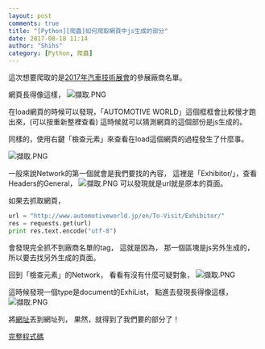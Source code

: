 ```yaml
---
layout: post
comments: true
title: "[Python][爬蟲]如何爬取網頁中js生成的部分"
date: 2017-08-18 11:14
author: "Shihs"
category: [Python, 爬蟲]
---
```


這次想要爬取的是[2017年汽車技術展會](http://www.automotiveworld.jp/en/To-Visit/Exhibitor/)的參展廠商名單。


網頁長得像這樣，
![擷取.PNG](http://user-image.logdown.io/user/13067/blog/12306/post/2185818/nYLZLEUgSQKEr6NcE1lI_%E6%93%B7%E5%8F%96.PNG)

在load網頁的時候可以發現，「AUTOMOTIVE WORLD」這個框框會比較慢才跑出來，(可以按重新整裡查看)
這時候就可以猜測網頁的這個部份是js生成的。

同樣的，使用右鍵「檢查元素」來查看在load這個網頁的過程發生了什麼事。 

![擷取.PNG](http://user-image.logdown.io/user/13067/blog/12306/post/2185818/larcwggRn6FbWCLYL1rA_%E6%93%B7%E5%8F%96.PNG)

一般來說Network的第一個就會是我們要找的內容，
這裡是「Exhibitor/」，查看Headers的General，
![擷取.PNG](http://user-image.logdown.io/user/13067/blog/12306/post/2185818/QUmMTlxTwmt8yAQAVlxb_%E6%93%B7%E5%8F%96.PNG)
可以發現就是url就是原本的頁面。

如果去抓取網頁，
```python
url = "http://www.automotiveworld.jp/en/To-Visit/Exhibitor/"
res = requests.get(url)
print res.text.encode("utf-8")
```
會發現完全抓不到廠商名單的tag，
這就是因為，
那一個區塊是js另外生成的，
所以要去找另外生成的頁面。

回到「檢查元素」的Network，
看看有沒有什麼可疑對象，
![擷取.PNG](http://user-image.logdown.io/user/13067/blog/12306/post/2185818/YHWc9omST2SYb4hBRXmF_%E6%93%B7%E5%8F%96.PNG)

這時候發現一個type是document的ExhiList，
點進去發現長得像這樣，
![擷取.PNG](http://user-image.logdown.io/user/13067/blog/12306/post/2185818/Yg3xAxdQAaq1yslM19XG_%E6%93%B7%E5%8F%96.PNG)

將[網址](http://jan2017.tems-system.com/ExhiSearch/AUTO/eng/ExhiList)丟到網址列，
果然，就得到了我們要的部分了！


[完整程式碼](https://github.com/shihs/crawlers/tree/master/2017%E5%B9%B4%E6%B1%BD%E8%BB%8A%E6%8A%80%E8%A1%93%E5%B1%95%E6%9C%83)









